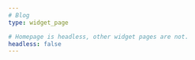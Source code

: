 ```yaml
---
# Blog
type: widget_page

# Homepage is headless, other widget pages are not.
headless: false
---
```

